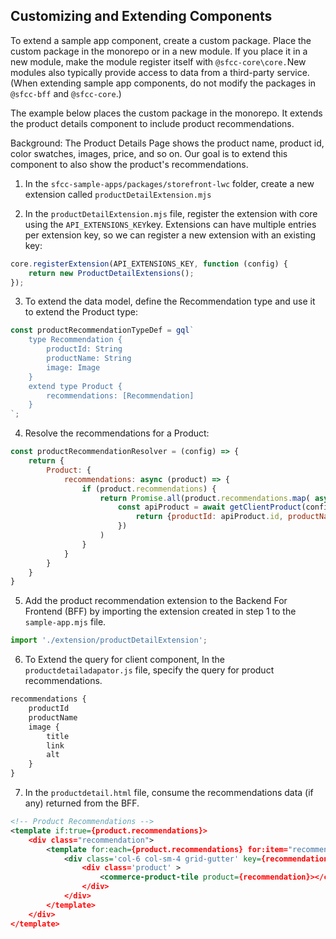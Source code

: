 ## Customizing and Extending Components

To extend a sample app component, create a custom package. Place the custom package in the monorepo or in a new module. If you place it in a new module, make the module register itself with `@sfcc-core\core.`New modules also typically provide access to data from a third-party service. (When extending sample app components, do not modify the packages in `@sfcc-bff` and `@sfcc-core`.)


The example below places the custom package in the monorepo. It extends the product details component to include product recommendations. 

Background: The Product Details Page shows the product name, product id, color swatches, images, price, and so on. Our goal is to extend this component to also show the product's recommendations. 

1. In the `sfcc-sample-apps/packages/storefront-lwc` folder, create a new extension called `productDetailExtension.mjs`

2. In the `productDetailExtension.mjs` file, register the extension with core using the `API_EXTENSIONS_KEY`key. Extensions can have multiple entries per extension key, so we can register a new extension with an existing key: 

```javascript
core.registerExtension(API_EXTENSIONS_KEY, function (config) {
    return new ProductDetailExtensions();
});
```

3. To extend the data model, define the Recommendation type and use it to extend the Product type: 

```javascript
const productRecommendationTypeDef = gql`
    type Recommendation {
        productId: String
        productName: String
        image: Image
    }
    extend type Product {
        recommendations: [Recommendation]
    }
`;
``` 

4. Resolve the recommendations for a Product:

```javascript
const productRecommendationResolver = (config) => {
    return {
        Product: {
            recommendations: async (product) => {
                if (product.recommendations) {
                    return Promise.all(product.recommendations.map( async recommendation => {
                        const apiProduct = await getClientProduct(config, recommendation.recommendedItemId);
                            return {productId: apiProduct.id, productName:apiProduct.name, image: new Image(apiProduct.imageGroups[2].images[0])};
                        })
                    )
                }
            }
        }
    }
}
```

5. Add the product recommendation extension to the Backend For Frontend (BFF) by importing the extension created in step 1 to the `sample-app.mjs` file.

```javascript
import './extension/productDetailExtension';
```

6. To Extend the query for client component, In the `productdetailadapator.js` file, specify the query for product recommendations.

```javascript
recommendations {
    productId
    productName
    image {
        title
        link
        alt
    }
}
```

7. In the `productdetail.html` file, consume the recommendations data (if any) returned from the BFF.

```xml 
<!-- Product Recommendations -->
<template if:true={product.recommendations}>
    <div class="recommendation">
        <template for:each={product.recommendations} for:item="recommendation">
            <div class='col-6 col-sm-4 grid-gutter' key={recommendation.productId} >
                <div class='product' >
                    <commerce-product-tile product={recommendation}></commerce-product-tile>
                </div>
            </div>
        </template>
    </div>
</template>
```